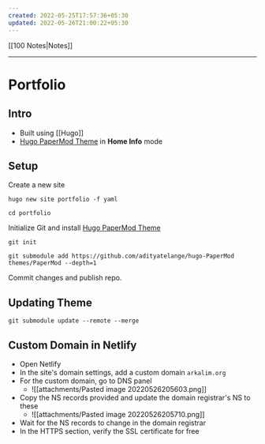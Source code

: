 ```yaml
---
created: 2022-05-25T17:57:36+05:30
updated: 2022-05-26T21:00:22+05:30
---
```

[[100 Notes|Notes]]

---
# Portfolio

## Intro
- Built using [[Hugo]]
- [Hugo PaperMod Theme](https://github.com/adityatelange/hugo-PaperMod) in **Home Info** mode

## Setup
Create a new site
```
hugo new site portfolio -f yaml
```
```
cd portfolio
```
Initialize Git and install [Hugo PaperMod Theme](https://github.com/adityatelange/hugo-PaperMod)
```
git init
```
```
git submodule add https://github.com/adityatelange/hugo-PaperMod themes/PaperMod --depth=1
```
Commit changes and publish repo.

## Updating Theme
```
git submodule update --remote --merge
```

## Custom Domain in Netlify
- Open Netlify
- In the site's domain settings, add a custom domain `arkalim.org`
- For the custom domain, go to DNS panel
	- ![[attachments/Pasted image 20220526205603.png]]
- Copy the NS records provided and update the domain registrar's NS to these
	- ![[attachments/Pasted image 20220526205710.png]]
- Wait for the NS records to change in the domain registrar
- In the HTTPS section, verify the SSL certificate for free